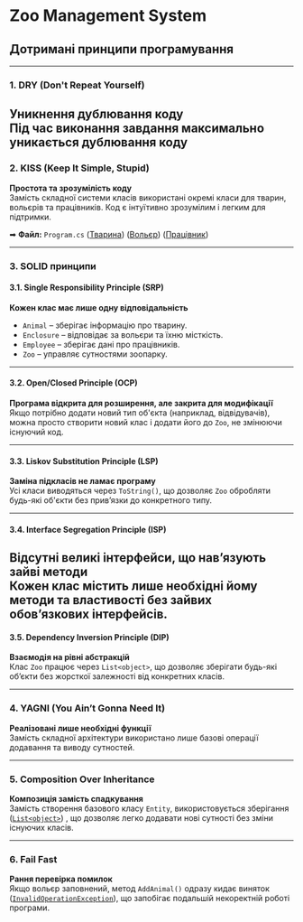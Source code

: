 # Zoo Management System

## Дотримані принципи програмування
---
### 1. DRY (Don't Repeat Yourself)
**Уникнення дублювання коду**  
Під час виконання завдання максимально уникається дублювання коду
---
### 2. KISS (Keep It Simple, Stupid)
**Простота та зрозумілість коду**  
Замість складної системи класів використані окремі класи для тварин, вольєрів та працівників. Код є інтуїтивно зрозумілим і легким для підтримки.

➡ **Файл:** `Program.cs` ([Тварина](./Zoo/Program.cs#L7)) ([Вольєр](./Zoo/Program.cs#L26)) ([Працівник](./Zoo/Program.cs#L53))

---

### 3. SOLID принципи

#### 3.1. Single Responsibility Principle (SRP)
**Кожен клас має лише одну відповідальність**  
- `Animal` – зберігає інформацію про тварину.  
- `Enclosure` – відповідає за вольєри та їхню місткість.  
- `Employee` – зберігає дані про працівників.  
- `Zoo` – управляє сутностями зоопарку.  
---
#### 3.2. Open/Closed Principle (OCP)
**Програма відкрита для розширення, але закрита для модифікації**  
Якщо потрібно додати новий тип об'єкта (наприклад, відвідувачів), можна просто створити новий клас і додати його до `Zoo`, не змінюючи існуючий код.

---

#### 3.3. Liskov Substitution Principle (LSP)
**Заміна підкласів не ламає програму**  
Усі класи виводяться через `ToString()`, що дозволяє `Zoo` обробляти будь-які об'єкти без прив’язки до конкретного типу.


---

#### 3.4. Interface Segregation Principle (ISP)
**Відсутні великі інтерфейси, що нав’язують зайві методи**  
Кожен клас містить лише необхідні йому методи та властивості без зайвих обов’язкових інтерфейсів.
---

#### 3.5. Dependency Inversion Principle (DIP)
**Взаємодія на рівні абстракцій**  
Клас `Zoo` працює через `List<object>`, що дозволяє зберігати будь-які об’єкти без жорсткої залежності від конкретних класів.

---

### 4. YAGNI (You Ain’t Gonna Need It)
**Реалізовані лише необхідні функції**  
Замість складної архітектури використано лише базові операції додавання та виводу сутностей.

---

### 5. Composition Over Inheritance
**Композиція замість спадкування**  
Замість створення базового класу `Entity`, використовується зберігання ([`List<object>`](./Zoo/Program.cs#L72)) ,   що дозволяє легко додавати нові сутності без зміни існуючих класів.


---

### 6. Fail Fast
**Рання перевірка помилок**  
Якщо вольєр заповнений, метод `AddAnimal()` одразу кидає виняток ([`InvalidOperationException`](./Zoo/Program.cs#L41)), що запобігає подальшій некоректній роботі програми.

